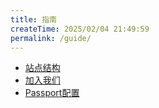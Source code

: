 ```yaml
---
title: 指南
createTime: 2025/02/04 21:49:59
permalink: /guide/
---
```

- [站点结构](/guide/site-structure/)
- [加入我们](/guide/join-us/)
- [Passport配置](/guide/passport-setup/)
